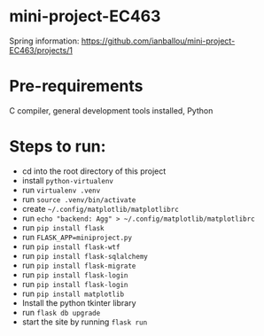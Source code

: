 # mini-project-EC463

Spring information: https://github.com/ianballou/mini-project-EC463/projects/1

# Pre-requirements

C compiler, general development tools installed, Python

# Steps to run:

- cd into the root directory of this project
- install `python-virtualenv`
- run `virtualenv .venv`
- run `source .venv/bin/activate`
- create `~/.config/matplotlib/matplotlibrc`
- run `echo "backend: Agg" > ~/.config/matplotlib/matplotlibrc`
- run `pip install flask`
- run `FLASK_APP=miniproject.py`
- run `pip install flask-wtf`
- run `pip install flask-sqlalchemy`
- run `pip install flask-migrate`
- run `pip install flask-login`
- run `pip install flask-login`
- run `pip install matplotlib`
- Install the python tkinter library
- run `flask db upgrade`
- start the site by running `flask run`
